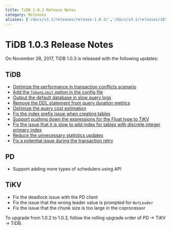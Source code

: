 ```yaml
---
title: TiDB 1.0.3 Release Notes
category: Releases
aliases: ['/docs/v3.1/releases/release-1.0.3/','/docs/v3.1/releases/103/']
---
```


# TiDB 1.0.3 Release Notes

On November 28, 2017, TiDB 1.0.3 is released with the following updates:

## TiDB

- [Optimize the performance in transaction conflicts scenario](https://github.com/pingcap/tidb/pull/5051)
- [Add the `TokenLimit` option in the config file](https://github.com/pingcap/tidb/pull/5107)
- [Output the default database in slow query logs](https://github.com/pingcap/tidb/pull/5107)
- [Remove the DDL statement from query duration metrics](https://github.com/pingcap/tidb/pull/5107)
- [Optimize the query cost estimation](https://github.com/pingcap/tidb/pull/5140)
- [Fix the index prefix issue when creating tables](https://github.com/pingcap/tidb/pull/5149)
- [Support pushing down the expressions for the Float type to TiKV](https://github.com/pingcap/tidb/pull/5153)
- [Fix the issue that it is slow to add index for tables with discrete integer primary index](https://github.com/pingcap/tidb/pull/5155)
- [Reduce the unnecessary statistics updates](https://github.com/pingcap/tidb/pull/5164)
- [Fix a potential issue during the transaction retry](https://github.com/pingcap/tidb/pull/5219)

## PD

- Support adding more types of schedulers using API

## TiKV

- Fix the deadlock issue with the PD client
- Fix the issue that the wrong leader value is prompted for `NotLeader`
- Fix the issue that the chunk size is too large in the coprocessor

To upgrade from 1.0.2 to 1.0.3, follow the rolling upgrade order of PD -> TiKV -> TiDB.
